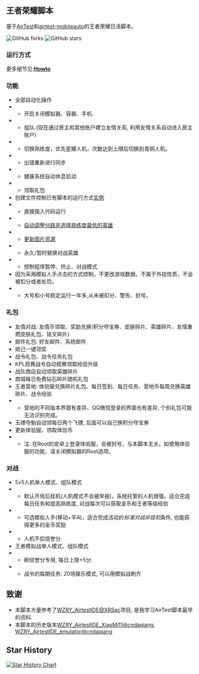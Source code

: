 ## 王者荣耀脚本

基于[AirTest](https://airtest.netease.com/)和[airtest-mobileauto](https://github.com/cndaqiang/airtest_mobileauto)的王者荣耀日活脚本。

![GitHub forks](https://img.shields.io/github/forks/cndaqiang/WZRY?color=60c5ba&style=for-the-badge)
![GitHub stars](https://img.shields.io/github/stars/cndaqiang/WZRY?color=ffd700&style=for-the-badge)

### 运行方式

更多细节见:[**Howto**](howtorun.md)

### 功能

* 全部自动化操作
* - 开启关闭模拟器、容器、手机.
* - 组队.(现在通过房主和其他账户建立友情关系, 利用友情关系自动进入房主账户)
* - 切换熟练度，优先星耀人机，次数达到上限后切换到青铜人机。
* - 出错重新进行同步
* - 健康系统自动休息启动
* - 领取礼包
* 创建文件控制已有脚本的运行方式[实例](https://github.com/cndaqiang/WZRY/issues/13)
* - 直接插入代码运行
* - [自动调整分路并选择熟练度最低的英雄](https://github.com/cndaqiang/WZRY/issues/13#issuecomment-2205392546)
* - [更新图片资源](https://github.com/cndaqiang/WZRY/issues/8)
* - 永久/暂时替换对战英雄
* - 控制程序暂停、终止、对战模式
* 因为采用模拟人手点击的方式控制，不更改游戏数据。不属于外挂性质，不会被扣分或者处罚。
* - 大号和小号稳定运行一年多,从未被扣分、警告、封号。


### 礼包

* 友情对战: 友情币领取、奖励兑换(积分夺宝券、皮肤碎片、英雄碎片、友情重燃皮肤礼包、铭文碎片)
* 邮件礼包: 好友邮件、系统邮件
* 妲己一键领奖
* 战令礼包、战令任务礼包
* KPL观赛战令自动观赛领取经验升级
* 战队商店自动领取英雄碎片
* 商城每日免费钻石碎片随机礼包
* 王者营地: 体验服兑换碎片礼包、每日签到、每日任务、营地币每周兑换英雄碎片、战令经验
* - 营地的不同版本界面有差异、QQ微信登录的界面也有差异, 个别礼包可能无法识别完成。
* 玉镖夺魁自动领每日两个飞镖, 后面可以自己换积分夺宝券
* 更新体验服，领取体验币
* - 注: 在Root的安卓上登录体验服，会被封号，与本脚本无关。如使用体验服的功能，请关闭模拟器的Root选项。

### 对战

* 5v5人机单人模式、组队模式
* - 默认开局后挂机(人机模式不会被举报)，系统托管的人机很强，适合完成每日任务和提高熟练度, 对战每次可以获取金币和王者等级经验
* - 可选模拟人手(移动+平A)，适合完成活动的*标准对战非挂机*条件, 也能获得更多的金币奖励
* - 人机不扣信誉分. 
* 王者模拟战单人模式、组队模式
* - 刷信誉分专用, 每日上限+5分. 
* - 战令的每期任务: 20场娱乐模式, 可以用模拟战刷齐


## 致谢

* 本脚本大量参考了[WZRY_AirtestIDE@XRSec](https://github.com/XRSec/WZRY_AirtestIDE)项目, 是我学习AirTest脚本最早的资料.
* 本脚本的历史版本[WZRY_AirtestIDE_XiaoMi11@cndaqiang](https://github.com/cndaqiang/WZRY_AirtestIDE_XiaoMi11), [WZRY_AirtestIDE_emulator@cndaqiang](https://github.com/cndaqiang/WZRY_AirtestIDE_emulator)

## Star History

[![Star History Chart](https://api.star-history.com/svg?repos=cndaqiang/WZRY&type=Date)](https://star-history.com/#cndaqiang/WZRY&Date)
